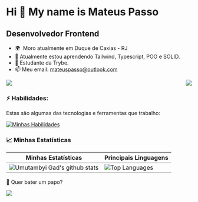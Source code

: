 Hi 👋 My name is Mateus Passo
=============================

Desenvolvedor Frontend
----------------------

- 🌍  Moro atualmente em Duque de Caxias - RJ
- 🧠 Atualmente estou aprendendo Tailwind, Typescript, POO e SOLID.
- 🚀 Estudante da Trybe.
- 📫 Meu email: mateuspasso@outlook.com

<a href="https://www.github.com/mateusP21" target="_blank" rel="noreferrer"><img
src="https://img.shields.io/github/followers/mateusP21?logo=github&style=for-the-badge&color=facc15&labelColor=1c1917" /></a>
<img src="https://steamuserimages-a.akamaihd.net/ugc/1688276024726961565/9DDC43274660B1A3F9CDFCC4612AC273B964D5D4/?imw=512&&ima=fit&impolicy=Letterbox&imcolor=%23000000&letterbox=false" align="right">


### ⚡ Habilidades:

Estas são algumas das tecnologias e ferramentas que trabalho:

[![Minhas Habilidades](https://skillicons.dev/icons?i=html,css,js,ts,jest,react,redux,styledcomponents,nodejs,docker,mysql,sequelize
)](https://skillicons.dev)




### 📈 Minhas Estatísticas

| Minhas Estatísticas                                                                                                                                                            | Principais Linguagens                                                                                                                                                                     |
| ------------------------------------------------------------------------------------------------------------------------------------------------------------------------ | ---------------------------------------------------------------------------------------------------------------------------------------------------------------------------------- |
| ![Umutambyi Gad's github stats](https://github-readme-stats.vercel.app/api?username=MateusP21&show_icons=true&hide_border=true&count_private=true&theme=jolly) | ![Top Languages](https://github-readme-stats.vercel.app/api/top-langs/?username=MateusP21&langs_count=10&count_private=true&hide_border=true&theme=jolly&layout=compact) |

💬 Quer bater um papo?

 <a href="https://www.linkedin.com/in/mateuspsilva" target="_blank"><img src="https://img.shields.io/badge/-LinkedIn-%230077B5?style=for-the-badge&logo=linkedin&logoColor=white" target="_blank"></a>

